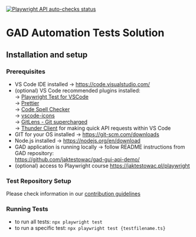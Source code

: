 [![Playwright API auto-checks status](https://github.com/kat-kan/kawqa-gad-playwright/actions/workflows/pw-tests.yml/badge.svg?branch=main)](https://github.com/kat-kan/kawqa-gad-playwright/actions/workflows/pw-tests.yml)

# GAD Automation Tests Solution

## Installation and setup

### Prerequisites

- VS Code IDE installed → https://code.visualstudio.com/
- (optional) VS Code recommended plugins installed:
  </br>→ [Playwright Test for VSCode](https://marketplace.visualstudio.com/items?itemName=ms-playwright.playwright)
  </br>→ [Prettier](https://marketplace.visualstudio.com/items?itemName=esbenp.prettier-vscode)
  </br>→ [Code Spell Checker](https://marketplace.visualstudio.com/items?itemName=streetsidesoftware.code-spell-checker)
  </br>→ [vscode-icons](https://marketplace.visualstudio.com/items?itemName=vscode-icons-team.vscode-icons)
  </br>→ [GitLens - Git supercharged](https://marketplace.visualstudio.com/items?itemName=eamodio.gitlens)
  </br>→ [Thunder Client](https://marketplace.visualstudio.com/items?itemName=rangav.vscode-thunder-client) for making quick API requests within VS Code
- GIT for your OS installed → https://git-scm.com/downloads
- Node.js installed → https://nodejs.org/en/download
- GAD application is running locally → follow README instructions
  from GAD repository: </br> https://github.com/jaktestowac/gad-gui-api-demo/
- (optional) access to Playwright course https://jaktestowac.pl/playwright

### Test Repository Setup

Please check information in our [contribution guidelines](https://github.com/kat-kan/kawqa-gad-playwright/blob/main/CONTRIBUTING.md)

### Running Tests

- to run all tests: `npx playwright test`
- to run a specific test: `npx playwright test {testfilename.ts}`
